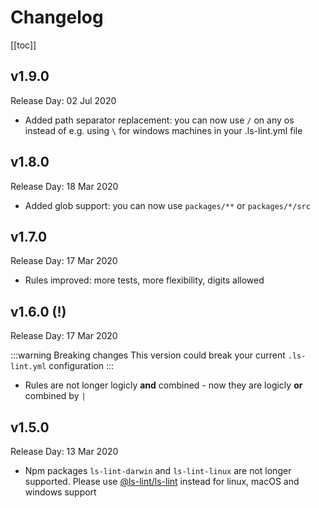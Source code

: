 # Changelog

[[toc]]

## v1.9.0

Release Day: 02 Jul 2020

- Added path separator replacement: you can now use `/` on any os instead of e.g. using `\` for windows machines in your .ls-lint.yml file

## v1.8.0

Release Day: 18 Mar 2020

- Added glob support: you can now use `packages/**` or `packages/*/src`

## v1.7.0

Release Day: 17 Mar 2020

- Rules improved: more tests, more flexibility, digits allowed

## v1.6.0 (!)

Release Day: 17 Mar 2020

:::warning Breaking changes
This version could break your current `.ls-lint.yml` configuration
:::

- Rules are not longer logicly **and** combined - now they are logicly **or** combined by `|`

## v1.5.0

Release Day: 13 Mar 2020

- Npm packages `ls-lint-darwin` and `ls-lint-linux` are not longer supported. Please use [@ls-lint/ls-lint](https://www.npmjs.com/package/@ls-lint/ls-lint) instead for linux, macOS and windows support